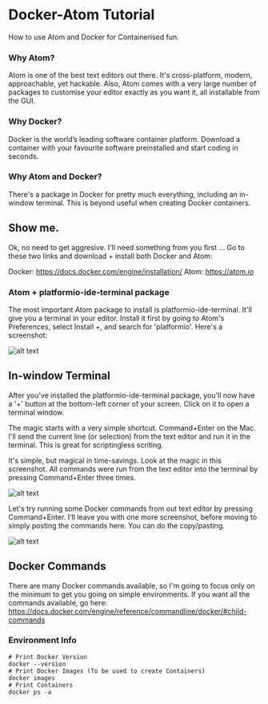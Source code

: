# Docker-Atom Tutorial
How to use Atom and Docker for Containerised fun.

### Why Atom?
Atom is one of the best text editors out there. It's cross-platform, modern, approachable, yet hackable. Also, Atom comes with a very large number of packages to customise your editor exactly as you want it, all installable from the GUI.

### Why Docker?
Docker is the world’s leading software container platform. Download a container with your favourite software preinstalled and start coding in seconds.

### Why Atom and Docker?
There's a package in Docker for pretty much everything, including an in-window terminal. This is beyond useful when creating Docker containers.

## Show me.
Ok, no need to get aggresive. I'll need something from you first ... Go to these two links and download + install both Docker and Atom:

Docker: https://docs.docker.com/engine/installation/
Atom: https://atom.io

### Atom + platformio-ide-terminal package
The most important Atom package to install is platformio-ide-terminal. It'll give you a terminal in your editor. Install it first by going to Atom's Preferences, select Install +, and search for 'platformio'. Here's a screenshot:

![alt text](https://github.com/dformoso/docker-atom-tutorial/blob/master/atom.png)

## In-window Terminal
After you've installed the platformio-ide-terminal package, you'll now have a '+' button at the bottom-left corner of your screen. Click on it to open a terminal window.

The magic starts with a very simple shortcut. Command+Enter on the Mac. I'll send the current line (or selection) from the text editor and run it in the terminal. This is great for scriptingless scriting.

It's simple, but magical in time-savings. Look at the magic in this screenshot. All commands were run from the text editor into the terminal by pressing Command+Enter three times.

![alt text](https://github.com/dformoso/docker-atom-tutorial/blob/master/platformio.png)

Let's try running some Docker commands from out text editor by pressing Command+Enter. I'll leave you with one more screenshot, before moving to simply posting the commands here. You can do the copy/pasting.

![alt text](https://github.com/dformoso/docker-atom-tutorial/blob/master/docker.png)

## Docker Commands
There are many Docker commands available, so I'm going to focus only on the minimum to get you going on simple environments. If you want all the commands available, go here: https://docs.docker.com/engine/reference/commandline/docker/#child-commands

### Environment Info
```shell
# Print Docker Version
docker --version
# Print Docker Images (To be used to create Containers)
docker images
# Print Containers
docker ps -a
```


